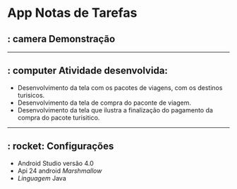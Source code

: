 # App Notas de Tarefas

## : camera Demonstração


_______________
## : computer Atividade desenvolvida:

* Desenvolvimento da tela com os pacotes de viagens, com os destinos turisicos.
* Desenvolvimento da tela de compra do paconte de viagem.
* Desenvolvimento da tela que ilustra a finalização do pagamento da compra do pacote turisitico.

_______________
## : rocket: Configurações

* Android Studio versâo 4.0
* Api 24 android _Marshmallow_
* _Linguagem_ Java
